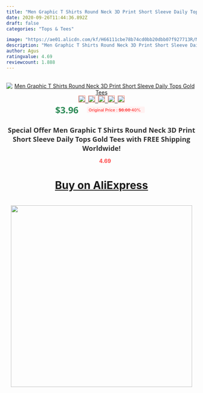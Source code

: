 ```yaml
---
title: "Men Graphic T Shirts Round Neck 3D Print Short Sleeve Daily Tops Gold Tees"
date: 2020-09-26T11:44:36.892Z
draft: false
categories: "Tops & Tees"

image: "https://ae01.alicdn.com/kf/H66111cbe78b74cd0bb20dbb07f927713R/Men-Graphic-T-Shirts-Round-Neck-3D-Print-Short-Sleeve-Daily-Tops-Gold-Tees.jpg"
description: "Men Graphic T Shirts Round Neck 3D Print Short Sleeve Daily Tops Gold Tees"
author: Agus
ratingvalue: 4.69
reviewcount: 1.888
---
```

<br>
<div style="text-align: center;">
<a href="https://s.click.aliexpress.com/e/_9gWHEd" target="_blank" rel="nofollow noopener noreferrer"><img alt="Men Graphic T Shirts Round Neck 3D Print Short Sleeve Daily Tops Gold Tees" class="magnifier-image" src="https://ae01.alicdn.com/kf/H66111cbe78b74cd0bb20dbb07f927713R/Men-Graphic-T-Shirts-Round-Neck-3D-Print-Short-Sleeve-Daily-Tops-Gold-Tees.jpg_640x640.jpg">
<br>
<img style="border:1px solid salmon" src="https://ae01.alicdn.com/kf/H66111cbe78b74cd0bb20dbb07f927713R/Men-Graphic-T-Shirts-Round-Neck-3D-Print-Short-Sleeve-Daily-Tops-Gold-Tees.jpg_120x120.jpg">&nbsp;&nbsp;<img style="border:1px solid salmon" src="https://ae01.alicdn.com/kf/Hba333abd7cb748ce8ace44ca5dc918f64/Men-Graphic-T-Shirts-Round-Neck-3D-Print-Short-Sleeve-Daily-Tops-Gold-Tees.jpg_120x120.jpg">&nbsp;&nbsp;<img style="border:1px solid salmon" src="_120x120.jpg">&nbsp;&nbsp;<img style="border:1px solid salmon" src="_120x120.jpg">&nbsp;&nbsp;<img style="border:1px solid salmon" src="_120x120.jpg"></a></div><br0>
<div style="text-align: center;"><span style="background-color: white; border: 0px; box-sizing: border-box; color: seagreen; display: inline-block; font-family: &quot;open sans&quot; , &quot;arial&quot; , &quot;helvetica&quot; , sans-serif , &quot;heiti&quot;; font-size: 24px; font-stretch: inherit; font-weight: 700; line-height: inherit; margin: 0px 10px 0px 0px; padding: 0px; vertical-align: middle;">$3.96 </span>
<span style="background: rgb(255 , 241 , 241); border-radius: 3px; border: 0px; box-sizing: border-box; color: #ff4747; display: inline-block; font-family: inherit; font-size: 12px; font-stretch: inherit; font-style: inherit; font-variant: inherit; font-weight: 600; line-height: inherit; margin: 0px; padding: 2px 5px; transform: scale(0.9); vertical-align: middle;">Original Price : <b style="text-decoration: line-through;">$6.60 </b> 40%&nbsp;&nbsp;</span></div>
<h1 style="color: #333333; display: inline-block; font-family: &quot;open sans&quot; , &quot;arial&quot; , &quot;helvetica&quot; , sans-serif , &quot;heiti&quot;; font-size: 18px; font-stretch: inherit; font-weight: 700; text-align: center;">Special Offer Men Graphic T Shirts Round Neck 3D Print Short Sleeve Daily Tops Gold Tees with FREE Shipping Worldwide!</h1>
<div style="color: #ff4747; text-align: center;">
<img src="https://4.bp.blogspot.com/-M0ZcTcb-5uY/XleCXlxnR4I/AAAAAAAAAEc/OrjgMkXV1oMQFaCRZj5HQwOCBcu3w1FegCPcBGAYYCw/s1600/star.png" style="height: 15px;">&nbsp;<b>4.69</b></div>
<div class="button_cont" align="center"><a class="buynow_a" href="https://s.click.aliexpress.com/e/_9gWHEd" target="_blank" rel="nofollow noopener noreferrer"><H1>Buy on AliExpress</H1></a></div><br>
<div class="separator" style="clear: both; text-align: center;">
<img src="https://lh3.googleusercontent.com/-pTy5HemUv9M/XlePHvY0dAI/AAAAAAAAAE4/0nX5iRUoIWY8eMW9Dpxeirr157OZliDIgCLcBGAsYHQ/s1600/badge.gif" width="480">
</div>
